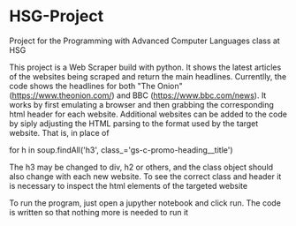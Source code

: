# HSG-Project
Project for the Programming with Advanced Computer Languages class at HSG

This project is a Web Scraper build with python. It shows the latest articles of the websites being scraped and return the main headlines. Currentlly, the code shows the headlines for both "The Onion" (https://www.theonion.com/) and BBC (https://www.bbc.com/news). It works by first emulating a browser and then grabbing the corresponding html header for each website. Additional websites can be added to the code by siply adjusting the HTML parsing to the format used by the target website. That is, in place of

for h in soup.findAll('h3', class_='gs-c-promo-heading__title')

The h3 may be changed to div, h2 or others, and the class object should also change with each new website. To see the correct class and header it is necessary to inspect the html elements of the targeted website

To run the program, just open a jupyther notebook and click run. The code is written so that nothing more is needed to run it
